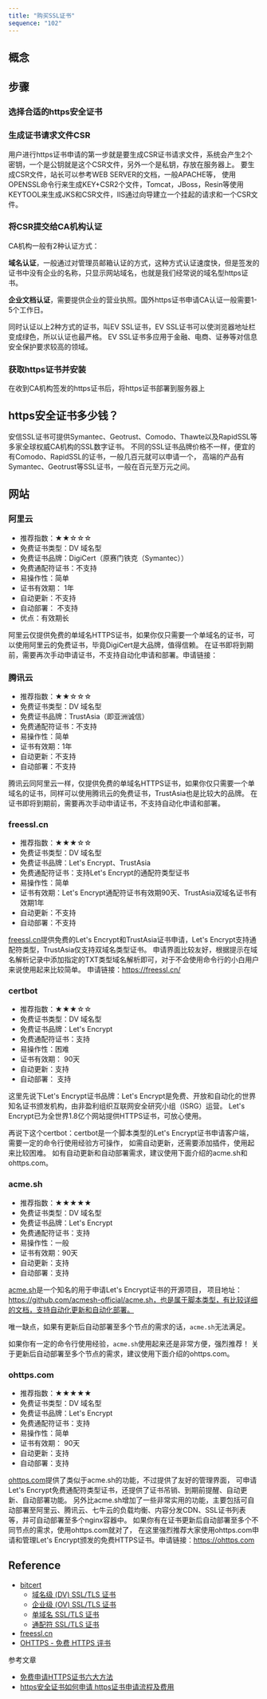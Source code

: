 ```yaml
---
title: "购买SSL证书"
sequence: "102"
---
```


## 概念

## 步骤

### 选择合适的https安全证书

### 生成证书请求文件CSR

用户进行https证书申请的第一步就是要生成CSR证书请求文件，系统会产生2个密钥，一个是公钥就是这个CSR文件，另外一个是私钥，存放在服务器上。
要生成CSR文件，站长可以参考WEB SERVER的文档，一般APACHE等，
使用OPENSSL命令行来生成KEY+CSR2个文件，Tomcat，JBoss，Resin等使用KEYTOOL来生成JKS和CSR文件，IIS通过向导建立一个挂起的请求和一个CSR文件。

### 将CSR提交给CA机构认证

CA机构一般有2种认证方式：

**域名认证**，一般通过对管理员邮箱认证的方式，这种方式认证速度快，但是签发的证书中没有企业的名称，只显示网站域名，也就是我们经常说的域名型https证书。

**企业文档认证**，需要提供企业的营业执照。国外https证书申请CA认证一般需要1-5个工作日。

同时认证以上2种方式的证书，叫EV SSL证书，EV SSL证书可以使浏览器地址栏变成绿色，所以认证也最严格。
EV SSL证书多应用于金融、电商、证券等对信息安全保护要求较高的领域。

### 获取https证书并安装

在收到CA机构签发的https证书后，将https证书部署到服务器上

## https安全证书多少钱？

安信SSL证书可提供Symantec、Geotrust、Comodo、Thawte以及RapidSSL等多家全球权威CA机构的SSL数字证书。
不同的SSL证书品牌价格不一样，便宜的有Comodo、RapidSSL的证书，一般几百元就可以申请一个，
高端的产品有Symantec、Geotrust等SSL证书，一般在百元至万元之间。

## 网站

### 阿里云

- 推荐指数：★★☆☆☆
- 免费证书类型：DV 域名型
- 免费证书品牌：DigiCert（原赛门铁克（Symantec））
- 免费通配符证书：不支持
- 易操作性：简单
- 证书有效期： 1年
- 自动更新：不支持
- 自动部署： 不支持
- 优点：有效期长

阿里云仅提供免费的单域名HTTPS证书，如果你仅只需要一个单域名的证书，可以使用阿里云的免费证书，毕竟DigiCert是大品牌，值得信赖。
在证书即将到期前，需要再次手动申请证书，不支持自动化申请和部署。申请链接：

### 腾讯云

- 推荐指数：★★☆☆☆
- 免费证书类型：DV 域名型
- 免费证书品牌：TrustAsia（即亚洲诚信）
- 免费通配符证书：不支持
- 易操作性：简单
- 证书有效期：1年
- 自动更新：不支持
- 自动部署：不支持

腾讯云同阿里云一样，仅提供免费的单域名HTTPS证书，如果你仅只需要一个单域名的证书，同样可以使用腾讯云的免费证书，TrustAsia也是比较大的品牌。
在证书即将到期前，需要再次手动申请证书，不支持自动化申请和部署。

### freessl.cn

- 推荐指数：★★★☆☆
- 免费证书类型：DV 域名型
- 免费证书品牌：Let's Encrypt、TrustAsia
- 免费通配符证书：支持Let's Encrypt的通配符类型证书
- 易操作性：简单
- 证书有效期：Let's Encrypt通配符证书有效期90天、TrustAsia双域名证书有效期1年
- 自动更新：不支持
- 自动部署：不支持

[freessl.cn][freessl-url]提供免费的Let's Encrypt和TrustAsia证书申请，Let's Encrypt支持通配符类型，TrustAsia仅支持双域名类型证书。
申请界面比较友好，根据提示在域名解析记录中添加指定的TXT类型域名解析即可，对于不会使用命令行的小白用户来说使用起来比较简单。
申请链接：https://freessl.cn/

### certbot

- 推荐指数：★★★☆☆
- 免费证书类型：DV 域名型
- 免费证书品牌：Let's Encrypt
- 免费通配符证书：支持
- 易操作性：困难
- 证书有效期： 90天
- 自动更新：支持
- 自动部署： 支持

这里先说下Let's Encrypt证书品牌：Let's Encrypt是免费、开放和自动化的世界知名证书颁发机构，由非盈利组织互联网安全研究小组（ISRG）运营。
Let's Encrypt已为全世界1.8亿个网站提供HTTPS证书，可放心使用。 

再说下这个certbot：certbot是一个脚本类型的Let's Encrypt证书申请客户端，需要一定的命令行使用经验方可操作，
如需自动更新，还需要添加插件，使用起来比较困难。
如有自动更新和自动部署需求，建议使用下面介绍的acme.sh和ohttps.com。

### acme.sh

- 推荐指数：★★★★★
- 免费证书类型：DV 域名型
- 免费证书品牌：Let's Encrypt
- 免费通配符证书：支持
- 易操作性：一般
- 证书有效期：90天
- 自动更新：支持
- 自动部署：支持

[acme.sh](https://github.com/acmesh-official/acme.sh)是一个知名的用于申请Let's Encrypt证书的开源项目，
项目地址：https://github.com/acmesh-official/acme.sh，也是属于脚本类型，有比较详细的文档，支持自动化更新和自动化部署。

唯一缺点，如果有更新后自动部署至多个节点的需求的话，`acme.sh`无法满足。

如果你有一定的命令行使用经验，`acme.sh`使用起来还是非常方便，强烈推荐！
关于更新后自动部署至多个节点的需求，建议使用下面介绍的ohttps.com。

### ohttps.com

- 推荐指数：★★★★★
- 免费证书类型：DV 域名型
- 免费证书品牌：Let's Encrypt
- 免费通配符证书：支持
- 易操作性：简单
- 证书有效期： 90天
- 自动更新：支持
- 自动部署：支持

[ohttps.com][ohttps-url]提供了类似于acme.sh的功能，不过提供了友好的管理界面，
可申请Let's Encrypt免费通配符类型证书，还提供了证书吊销、到期前提醒、自动更新、自动部署功能。
另外比acme.sh增加了一些非常实用的功能，主要包括可自动部署至阿里云、腾讯云、七牛云的负载均衡、内容分发CDN、SSL证书列表等，并可自动部署至多个nginx容器中。
如果你有在证书更新后自动部署至多个不同节点的需求，使用ohttps.com就对了，
在这里强烈推荐大家使用ohttps.com申请和管理Let's Encrypt颁发的免费HTTPS证书。申请链接：https://ohttps.com

## Reference

- [bitcert][bitcert-url]
  - [域名级 (DV) SSL/TLS 证书](https://bitcert.com/ssl/domain-validation)
  - [企业级 (OV) SSL/TLS 证书](https://bitcert.com/ssl/organization-validation)
  - [单域名 SSL/TLS 证书](https://bitcert.com/ssl/single-domain)
  - [通配符 SSL/TLS 证书](https://bitcert.com/ssl/wildcard)
- [freessl.cn][freessl-url]
- [OHTTPS - 免费 HTTPS 评书](https://ohttps.com/)

参考文章

- [免费申请HTTPS证书六大方法](https://zhuanlan.zhihu.com/p/138792764)
- [https安全证书如何申请 https证书申请流程及费用](https://zhuanlan.zhihu.com/p/77934782)

[bitcert-url]: https://bitcert.com
[freessl-url]: https://freessl.cn
[ohttps-url]: https://ohttps.com


